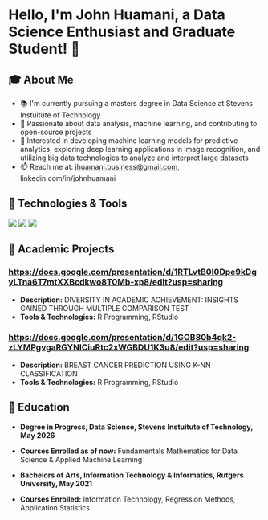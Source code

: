 # Hello, I'm John Huamani, a Data Science Enthusiast and Graduate Student! 👋

## 🎓 About Me
- 📚 I'm currently pursuing a masters degree in Data Science at Stevens Instuitute of Technology
- 💼 Passionate about data analysis, machine learning, and contributing to open-source projects
- 🧐 Interested in developing machine learning models for predictive analytics, exploring deep learning applications in image recognition, and utilizing big data technologies to analyze and interpret large datasets
- 📫 Reach me at: jhuamani.business@gmail.com, linkedin.com/in/johnhuamani

## 🔧 Technologies & Tools

![](https://img.shields.io/badge/Python-informational?style=flat&logo=python&logoColor=white&color=2bbc8a)
![](https://img.shields.io/badge/R-informational?style=flat&logo=r&logoColor=white&color=2bbc8a)
![](https://img.shields.io/badge/Pandas-informational?style=flat&logo=pandas&logoColor=white&color=2bbc8a)
<!-- Add more badges from https://shields.io/ -->

## 💼 Academic Projects

### https://docs.google.com/presentation/d/1RTLvtB0I0Dpe9kDgyLTna6T7mtXXBcdkwo8T0Mb-xp8/edit?usp=sharing
- **Description:** DIVERSITY IN ACADEMIC ACHIEVEMENT: INSIGHTS GAINED THROUGH MULTIPLE COMPARISON TEST
- **Tools & Technologies:** R Programming, RStudio

### https://docs.google.com/presentation/d/1GOB80b4qk2-zLYMPgvgaRGYNlCiuRtc2xWGBDU1K3u8/edit?usp=sharing
- **Description:** BREAST CANCER PREDICTION USING K-NN CLASSIFICATION
- **Tools & Technologies:** R Programming, RStudio

## 🏫 Education
- **Degree in Progress, Data Science, Stevens Instuitute of Technology, May 2026**
- **Courses Enrolled as of now:** Fundamentals Mathematics for Data Science & Applied Machine Learning

- **Bachelors of Arts, Information Technology & Informatics, Rutgers University, May 2021**
- **Courses Enrolled:** Information Technology, Regression Methods, Application Statistics

